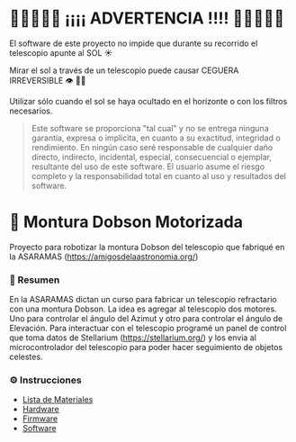# 🚨🚨🚨🚨🚨 ¡¡¡¡ ADVERTENCIA !!!! 🚨🚨🚨🚨🚨

El software de este proyecto no impide que durante su recorrido el telescopio apunte al SOL ☀️

Mirar el sol a través de un telescopio puede causar CEGUERA IRREVERSIBLE 👁 👨‍🦯

Utilizar sólo cuando el sol se haya ocultado en el horizonte o con los filtros necesarios.

> Este software se proporciona "tal cual" y no se entrega ninguna garantía, expresa o implícita, en cuanto a su exactitud, integridad o rendimiento.
> En ningún caso seré responsable de cualquier daño directo, indirecto, incidental, especial, consecuencial o ejemplar, resultante del uso de este software.
> El usuario asume el riesgo completo y la responsabilidad total en cuanto al uso y resultados del software.

# 🔭 Montura Dobson Motorizada

Proyecto para robotizar la montura Dobson del telescopio que fabriqué en la ASARAMAS (https://amigosdelaastronomia.org/)

### 📓 Resumen

En la ASARAMAS dictan un curso para fabricar un telescopio refractario con una montura Dobson.
La idea es agregar al telescopio dos motores. Uno para controlar el ángulo del Azimut y otro para controlar el ángulo de Elevación.
Para interactuar con el telescopio programé un panel de control que toma datos de Stellarium (https://stellarium.org/) y los envia al microcontrolador del telescopio para poder hacer seguimiento de objetos celestes.

### ⚙️ Instrucciones

- [Lista de Materiales](MATERIALES.md)
- [Hardware](/HARDWARE.md)
- [Firmware](/FIRMWARE.md)
- [Software](/SOFTWARE.md)
